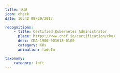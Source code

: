 ```yaml
---
title: 认证
icon: check
date: 16:42 08/29/2017

recognitions:
    - title: Certified Kubernetes Administrator
      place: https://www.cncf.io/certification/cka/
      desc: CKA-1900-001618-0100
      category: K8s
      animation: fadeIn

taxonomy:
    category: left
---
```

